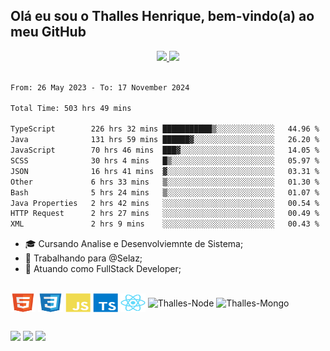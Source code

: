 ## Olá eu sou o Thalles Henrique, bem-vindo(a) ao meu GitHub

<div align="center">
  <a href="https://github.com/Thalles-HsA">
  <img height="180em" src="https://github-readme-stats.vercel.app/api?username=Thalles-HsA&show_icons=true&theme=radical&include_all_commits=true&count_private=true"/>
  <img height="180em" src="https://github-readme-stats.vercel.app/api/top-langs/?username=Thalles-HsA&exclude_repo=github-readme-stats,Pong,Freeway-JS&langs_count=5&theme=radical"/>
</div><br>
  
  <!--START_SECTION:waka-->

```txt
From: 26 May 2023 - To: 17 November 2024

Total Time: 503 hrs 49 mins

TypeScript        226 hrs 32 mins ███████████▒░░░░░░░░░░░░░   44.96 %
Java              131 hrs 59 mins ██████▓░░░░░░░░░░░░░░░░░░   26.20 %
JavaScript        70 hrs 46 mins  ███▓░░░░░░░░░░░░░░░░░░░░░   14.05 %
SCSS              30 hrs 4 mins   █▒░░░░░░░░░░░░░░░░░░░░░░░   05.97 %
JSON              16 hrs 41 mins  ▓░░░░░░░░░░░░░░░░░░░░░░░░   03.31 %
Other             6 hrs 33 mins   ▒░░░░░░░░░░░░░░░░░░░░░░░░   01.30 %
Bash              5 hrs 24 mins   ▒░░░░░░░░░░░░░░░░░░░░░░░░   01.07 %
Java Properties   2 hrs 42 mins   ░░░░░░░░░░░░░░░░░░░░░░░░░   00.54 %
HTTP Request      2 hrs 27 mins   ░░░░░░░░░░░░░░░░░░░░░░░░░   00.49 %
XML               2 hrs 9 mins    ░░░░░░░░░░░░░░░░░░░░░░░░░   00.43 %
```

<!--END_SECTION:waka-->

  - 🎓 Cursando Analise e Desenvolviemnte de Sistema;
  - 🌱 Trabalhando para @Selaz;
  - 🎯 Atuando como FullStack Developer;
 
<div style="display: inline_block"><br>
  <img align="center" alt="Thalles-HTML" height="30" width="40" src="https://raw.githubusercontent.com/devicons/devicon/master/icons/html5/html5-original.svg">
  <img align="center" alt="Thalles-CSS" height="30" width="40" src="https://raw.githubusercontent.com/devicons/devicon/master/icons/css3/css3-original.svg">
  <img align="center" alt="Thalles-Js" height="30" width="40" src="https://raw.githubusercontent.com/devicons/devicon/master/icons/javascript/javascript-plain.svg">
  <img align="center" alt="Thalles-Ts" height="30" width="40" src="https://raw.githubusercontent.com/devicons/devicon/master/icons/typescript/typescript-plain.svg">
  <img align="center" alt="Thalles-React" height="30" width="40" src="https://raw.githubusercontent.com/devicons/devicon/master/icons/react/react-original.svg">
  <img align="center" alt="Thalles-Node" height="30" width="40" src="https://cdn.jsdelivr.net/gh/devicons/devicon/icons/nodejs/nodejs-original.svg" />
  <img align="center" alt="Thalles-Mongo" height="30" width="40" src="https://cdn.jsdelivr.net/gh/devicons/devicon/icons/mongodb/mongodb-original.svg" />
  
</div>

 ##
  
<div>
  <a href="https://www.linkedin.com/in/thalles-hsa" target="_blank"><img src="https://img.shields.io/badge/-LinkedIn-%230077B5?style=for-the-badge&logo=linkedin&logoColor=white" target="_blank"></a> 
  <a href="https://instagram.com/thalleshsa" target="_blank"><img src="https://img.shields.io/badge/-Instagram-%23E4405F?style=for-the-badge&logo=instagram&logoColor=white" target="_blank"></a>
  <a href = "mailto:thsa.henrique@gmail.com"><img src="https://img.shields.io/badge/-Gmail-%23333?style=for-the-badge&logo=gmail&logoColor=white" target="_blank"></a>
   
</div>
